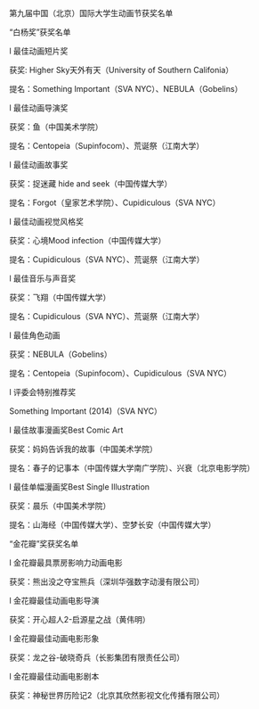 
第九届中国（北京）国际大学生动画节获奖名单

 “白杨奖”获奖名单

l 最佳动画短片奖

获奖: Higher Sky天外有天（University of Southern Califonia）

提名：Something Important（SVA NYC）、NEBULA（Gobelins）

l 最佳动画导演奖

获奖：鱼（中国美术学院）

提名：Centopeia（Supinfocom）、荒诞祭（江南大学）

l 最佳动画故事奖

获奖：捉迷藏  hide and seek（中国传媒大学）

提名：Forgot（皇家艺术学院）、Cupidiculous（SVA NYC）

l 最佳动画视觉风格奖

获奖：心境Mood infection（中国传媒大学）

提名：Cupidiculous（SVA NYC）、荒诞祭（江南大学）

l 最佳音乐与声音奖

获奖：飞翔（中国传媒大学）

提名：Cupidiculous（SVA NYC）、荒诞祭（江南大学）

l 最佳角色动画

获奖：NEBULA（Gobelins）

提名：Centopeia（Supinfocom）、Cupidiculous（SVA NYC）

l 评委会特别推荐奖

Something Important (2014)（SVA NYC）

l 最佳故事漫画奖Best Comic Art

获奖：妈妈告诉我的故事（中国美术学院）

提名：春子的记事本（中国传媒大学南广学院）、兴衰（北京电影学院）

l 最佳单幅漫画奖Best Single Illustration

获奖：晨乐（中国美术学院）

提名：山海经（中国传媒大学）、空梦长安（中国传媒大学）

“金花瓣”奖获奖名单

l 金花瓣最具票房影响力动画电影

获奖：熊出没之夺宝熊兵（深圳华强数字动漫有限公司）

l 金花瓣最佳动画电影导演

获奖：开心超人2-启源星之战（黄伟明）

l 金花瓣最佳动画电影形象

获奖：龙之谷-破晓奇兵（长影集团有限责任公司）

l 金花瓣最佳动画电影剧本

获奖：神秘世界历险记2（北京其欣然影视文化传播有限公司）